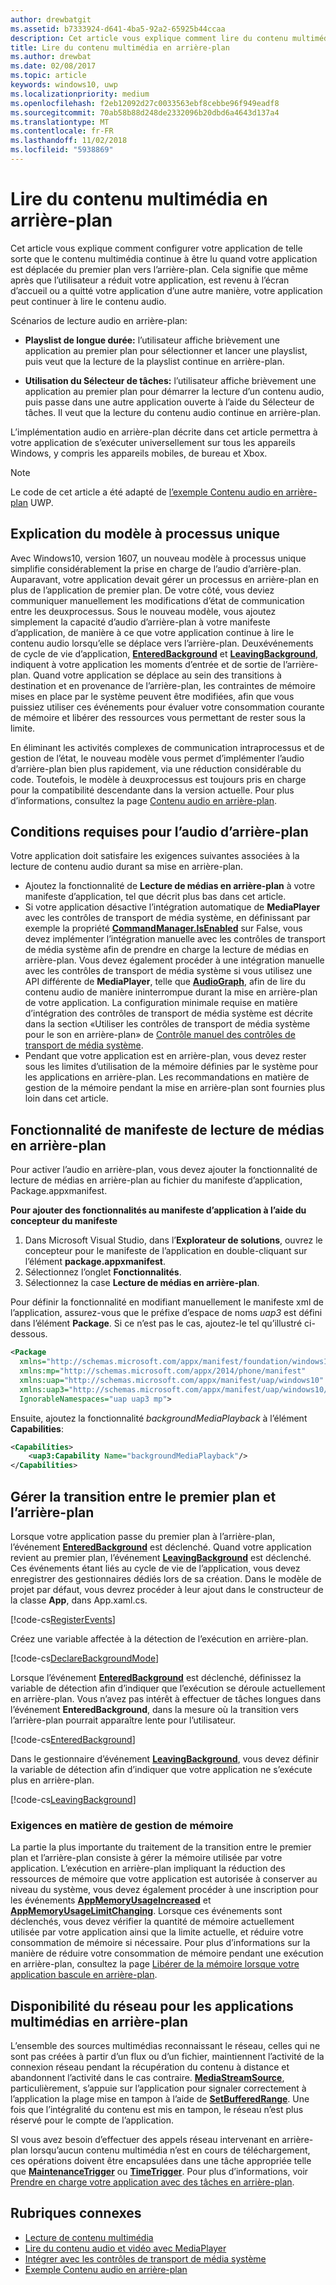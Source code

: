 ```yaml
---
author: drewbatgit
ms.assetid: b7333924-d641-4ba5-92a2-65925b44ccaa
description: Cet article vous explique comment lire du contenu multimédia pendant l’exécution de votre application en arrière-plan.
title: Lire du contenu multimédia en arrière-plan
ms.author: drewbat
ms.date: 02/08/2017
ms.topic: article
keywords: windows10, uwp
ms.localizationpriority: medium
ms.openlocfilehash: f2eb12092d27c0033563ebf8cebbe96f949eadf8
ms.sourcegitcommit: 70ab58b88d248de2332096b20dbd6a4643d137a4
ms.translationtype: MT
ms.contentlocale: fr-FR
ms.lasthandoff: 11/02/2018
ms.locfileid: "5938869"
---
```

# <a name="play-media-in-the-background"></a>Lire du contenu multimédia en arrière-plan
Cet article vous explique comment configurer votre application de telle sorte que le contenu multimédia continue à être lu quand votre application est déplacée du premier plan vers l’arrière-plan. Cela signifie que même après que l’utilisateur a réduit votre application, est revenu à l’écran d’accueil ou a quitté votre application d’une autre manière, votre application peut continuer à lire le contenu audio. 

Scénarios de lecture audio en arrière-plan:

-   **Playslist de longue durée:** l’utilisateur affiche brièvement une application au premier plan pour sélectionner et lancer une playslist, puis veut que la lecture de la playslist continue en arrière-plan.

-   **Utilisation du Sélecteur de tâches:** l’utilisateur affiche brièvement une application au premier plan pour démarrer la lecture d’un contenu audio, puis passe dans une autre application ouverte à l’aide du Sélecteur de tâches. Il veut que la lecture du contenu audio continue en arrière-plan.

L’implémentation audio en arrière-plan décrite dans cet article permettra à votre application de s’exécuter universellement sur tous les appareils Windows, y compris les appareils mobiles, de bureau et Xbox.

> [!NOTE]
> Le code de cet article a été adapté de [l’exemple Contenu audio en arrière-plan](http://go.microsoft.com/fwlink/p/?LinkId=800141) UWP.

## <a name="explanation-of-one-process-model"></a>Explication du modèle à processus unique
Avec Windows10, version 1607, un nouveau modèle à processus unique simplifie considérablement la prise en charge de l’audio d’arrière-plan. Auparavant, votre application devait gérer un processus en arrière-plan en plus de l’application de premier plan. De votre côté, vous deviez communiquer manuellement les modifications d’état de communication entre les deuxprocessus. Sous le nouveau modèle, vous ajoutez simplement la capacité d’audio d’arrière-plan à votre manifeste d’application, de manière à ce que votre application continue à lire le contenu audio lorsqu’elle se déplace vers l’arrière-plan. Deuxévénements de cycle de vie d’application, [**EnteredBackground**](https://msdn.microsoft.com/library/windows/apps/Windows.ApplicationModel.Core.CoreApplication.EnteredBackground) et [**LeavingBackground**](https://msdn.microsoft.com/library/windows/apps/Windows.ApplicationModel.Core.CoreApplication.LeavingBackground), indiquent à votre application les moments d’entrée et de sortie de l’arrière-plan. Quand votre application se déplace au sein des transitions à destination et en provenance de l’arrière-plan, les contraintes de mémoire mises en place par le système peuvent être modifiées, afin que vous puissiez utiliser ces événements pour évaluer votre consommation courante de mémoire et libérer des ressources vous permettant de rester sous la limite.

En éliminant les activités complexes de communication intraprocessus et de gestion de l’état, le nouveau modèle vous permet d’implémenter l’audio d’arrière-plan bien plus rapidement, via une réduction considérable du code. Toutefois, le modèle à deuxprocessus est toujours pris en charge pour la compatibilité descendante dans la version actuelle. Pour plus d’informations, consultez la page [Contenu audio en arrière-plan](legacy-background-media-playback.md).

## <a name="requirements-for-background-audio"></a>Conditions requises pour l’audio d’arrière-plan
Votre application doit satisfaire les exigences suivantes associées à la lecture de contenu audio durant sa mise en arrière-plan.

* Ajoutez la fonctionnalité de **Lecture de médias en arrière-plan** à votre manifeste d’application, tel que décrit plus bas dans cet article.
* Si votre application désactive l’intégration automatique de **MediaPlayer** avec les contrôles de transport de média système, en définissant par exemple la propriété [**CommandManager.IsEnabled**](https://msdn.microsoft.com/library/windows/apps/Windows.Media.Playback.MediaPlaybackCommandManager.IsEnabled) sur False, vous devez implémenter l’intégration manuelle avec les contrôles de transport de média système afin de prendre en charge la lecture de médias en arrière-plan. Vous devez également procéder à une intégration manuelle avec les contrôles de transport de média système si vous utilisez une API différente de **MediaPlayer**, telle que [**AudioGraph**](https://msdn.microsoft.com/library/windows/apps/Windows.Media.Audio.AudioGraph), afin de lire du contenu audio de manière ininterrompue durant la mise en arrière-plan de votre application. La configuration minimale requise en matière d’intégration des contrôles de transport de média système est décrite dans la section «Utiliser les contrôles de transport de média système pour le son en arrière-plan» de [Contrôle manuel des contrôles de transport de média système](system-media-transport-controls.md).
* Pendant que votre application est en arrière-plan, vous devez rester sous les limites d’utilisation de la mémoire définies par le système pour les applications en arrière-plan. Les recommandations en matière de gestion de la mémoire pendant la mise en arrière-plan sont fournies plus loin dans cet article.

## <a name="background-media-playback-manifest-capability"></a>Fonctionnalité de manifeste de lecture de médias en arrière-plan
Pour activer l’audio en arrière-plan, vous devez ajouter la fonctionnalité de lecture de médias en arrière-plan au fichier du manifeste d’application, Package.appxmanifest. 

**Pour ajouter des fonctionnalités au manifeste d’application à l’aide du concepteur du manifeste**

1.  Dans Microsoft Visual Studio, dans l’**Explorateur de solutions**, ouvrez le concepteur pour le manifeste de l’application en double-cliquant sur l’élément **package.appxmanifest**.
2.  Sélectionnez l’onglet **Fonctionnalités**.
3.  Sélectionnez la case **Lecture de médias en arrière-plan**.

Pour définir la fonctionnalité en modifiant manuellement le manifeste xml de l’application, assurez-vous que le préfixe d’espace de noms *uap3* est défini dans l’élément **Package**. Si ce n’est pas le cas, ajoutez-le tel qu’illustré ci-dessous.
```xml
<Package
  xmlns="http://schemas.microsoft.com/appx/manifest/foundation/windows10"
  xmlns:mp="http://schemas.microsoft.com/appx/2014/phone/manifest"
  xmlns:uap="http://schemas.microsoft.com/appx/manifest/uap/windows10"
  xmlns:uap3="http://schemas.microsoft.com/appx/manifest/uap/windows10/3"
  IgnorableNamespaces="uap uap3 mp">
```

Ensuite, ajoutez la fonctionnalité *backgroundMediaPlayback* à l’élément **Capabilities**:
```xml
<Capabilities>
    <uap3:Capability Name="backgroundMediaPlayback"/>
</Capabilities>
```

## <a name="handle-transitioning-between-foreground-and-background"></a>Gérer la transition entre le premier plan et l’arrière-plan
Lorsque votre application passe du premier plan à l’arrière-plan, l’événement [**EnteredBackground**](https://msdn.microsoft.com/library/windows/apps/Windows.ApplicationModel.Core.CoreApplication.EnteredBackground) est déclenché. Quand votre application revient au premier plan, l’événement [**LeavingBackground**](https://msdn.microsoft.com/library/windows/apps/Windows.ApplicationModel.Core.CoreApplication.LeavingBackground) est déclenché. Ces événements étant liés au cycle de vie de l’application, vous devez enregistrer des gestionnaires dédiés lors de sa création. Dans le modèle de projet par défaut, vous devrez procéder à leur ajout dans le constructeur de la classe **App**, dans App.xaml.cs. 

[!code-cs[RegisterEvents](./code/BackgroundAudio_RS1/cs/App.xaml.cs#SnippetRegisterEvents)]

Créez une variable affectée à la détection de l’exécution en arrière-plan.

[!code-cs[DeclareBackgroundMode](./code/BackgroundAudio_RS1/cs/App.xaml.cs#SnippetDeclareBackgroundMode)]

Lorsque l’événement [**EnteredBackground**](https://msdn.microsoft.com/library/windows/apps/Windows.ApplicationModel.Core.CoreApplication.EnteredBackground) est déclenché, définissez la variable de détection afin d’indiquer que l’exécution se déroule actuellement en arrière-plan. Vous n’avez pas intérêt à effectuer de tâches longues dans l’événement **EnteredBackground**, dans la mesure où la transition vers l’arrière-plan pourrait apparaître lente pour l’utilisateur.

[!code-cs[EnteredBackground](./code/BackgroundAudio_RS1/cs/App.xaml.cs#SnippetEnteredBackground)]

Dans le gestionnaire d’événement [**LeavingBackground**](https://msdn.microsoft.com/library/windows/apps/Windows.ApplicationModel.Core.CoreApplication.LeavingBackground), vous devez définir la variable de détection afin d’indiquer que votre application ne s’exécute plus en arrière-plan.

[!code-cs[LeavingBackground](./code/BackgroundAudio_RS1/cs/App.xaml.cs#SnippetLeavingBackground)]

### <a name="memory-management-requirements"></a>Exigences en matière de gestion de mémoire
La partie la plus importante du traitement de la transition entre le premier plan et l’arrière-plan consiste à gérer la mémoire utilisée par votre application. L’exécution en arrière-plan impliquant la réduction des ressources de mémoire que votre application est autorisée à conserver au niveau du système, vous devez également procéder à une inscription pour les événements [**AppMemoryUsageIncreased**](https://msdn.microsoft.com/library/windows/apps/Windows.System.MemoryManager.AppMemoryUsageIncreased) et [**AppMemoryUsageLimitChanging**](https://msdn.microsoft.com/library/windows/apps/Windows.System.MemoryManager.AppMemoryUsageLimitChanging). Lorsque ces événements sont déclenchés, vous devez vérifier la quantité de mémoire actuellement utilisée par votre application ainsi que la limite actuelle, et réduire votre consommation de mémoire si nécessaire. Pour plus d’informations sur la manière de réduire votre consommation de mémoire pendant une exécution en arrière-plan, consultez la page [Libérer de la mémoire lorsque votre application bascule en arrière-plan](../launch-resume/reduce-memory-usage.md).

## <a name="network-availability-for-background-media-apps"></a>Disponibilité du réseau pour les applications multimédias en arrière-plan
L’ensemble des sources multimédias reconnaissant le réseau, celles qui ne sont pas créées à partir d’un flux ou d’un fichier, maintiennent l’activité de la connexion réseau pendant la récupération du contenu à distance et abandonnent l’activité dans le cas contraire. [**MediaStreamSource**](https://msdn.microsoft.com/library/windows/apps/Windows.Media.Core.MediaStreamSource), particulièrement, s’appuie sur l’application pour signaler correctement à l’application la plage mise en tampon à l’aide de [**SetBufferedRange**](https://msdn.microsoft.com/library/windows/apps/dn282762). Une fois que l’intégralité du contenu est mis en tampon, le réseau n’est plus réservé pour le compte de l’application.

SI vous avez besoin d’effectuer des appels réseau intervenant en arrière-plan lorsqu’aucun contenu multimédia n’est en cours de téléchargement, ces opérations doivent être encapsulées dans une tâche appropriée telle que [**MaintenanceTrigger**](https://msdn.microsoft.com/library/windows/apps/Windows.ApplicationModel.Background.MaintenanceTrigger) ou [**TimeTrigger**](https://msdn.microsoft.com/library/windows/apps/Windows.ApplicationModel.Background.TimeTrigger). Pour plus d’informations, voir [Prendre en charge votre application avec des tâches en arrière-plan](https://msdn.microsoft.com/windows/uwp/launch-resume/support-your-app-with-background-tasks).

## <a name="related-topics"></a>Rubriques connexes
* [Lecture de contenu multimédia](media-playback.md)
* [Lire du contenu audio et vidéo avec MediaPlayer](play-audio-and-video-with-mediaplayer.md)
* [Intégrer avec les contrôles de transport de média système](integrate-with-systemmediatransportcontrols.md)
* [Exemple Contenu audio en arrière-plan](https://github.com/Microsoft/Windows-universal-samples/tree/master/Samples/BackgroundMediaPlayback)

 

 




